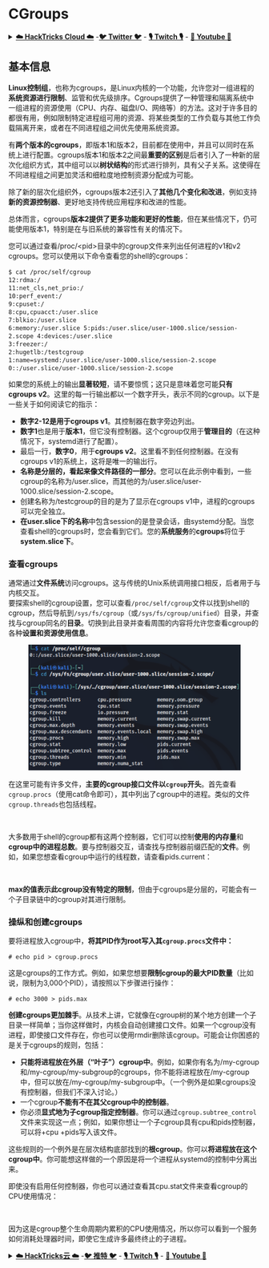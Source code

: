 # CGroups

<details>

<summary><a href="https://cloud.hacktricks.xyz/pentesting-cloud/pentesting-cloud-methodology"><strong>☁️ HackTricks Cloud ☁️</strong></a> -<a href="https://twitter.com/hacktricks_live"><strong>🐦 Twitter 🐦</strong></a> - <a href="https://www.twitch.tv/hacktricks_live/schedule"><strong>🎙️ Twitch 🎙️</strong></a> - <a href="https://www.youtube.com/@hacktricks_LIVE"><strong>🎥 Youtube 🎥</strong></a></summary>

* 你在一个**网络安全公司**工作吗？你想在HackTricks中看到你的**公司广告**吗？或者你想获得**PEASS的最新版本或下载HackTricks的PDF**吗？请查看[**订阅计划**](https://github.com/sponsors/carlospolop)！
* 发现我们的独家[**NFTs**](https://opensea.io/collection/the-peass-family)收藏品[**The PEASS Family**](https://opensea.io/collection/the-peass-family)
* 获得[**官方PEASS和HackTricks周边产品**](https://peass.creator-spring.com)
* **加入**[**💬**](https://emojipedia.org/speech-balloon/) [**Discord群组**](https://discord.gg/hRep4RUj7f)或[**电报群组**](https://t.me/peass)或**关注**我在**Twitter**上的[**🐦**](https://github.com/carlospolop/hacktricks/tree/7af18b62b3bdc423e11444677a6a73d4043511e9/\[https:/emojipedia.org/bird/README.md)[**@carlospolopm**](https://twitter.com/hacktricks\_live)**。**
* **通过向**[**hacktricks repo**](https://github.com/carlospolop/hacktricks) **和**[**hacktricks-cloud repo**](https://github.com/carlospolop/hacktricks-cloud) **提交PR来分享你的黑客技巧。**

</details>

## 基本信息

**Linux控制组**，也称为cgroups，是Linux内核的一个功能，允许您对一组进程的**系统资源进行限制**、监管和优先级排序。Cgroups提供了一种管理和隔离系统中一组进程的资源使用（CPU、内存、磁盘I/O、网络等）的方法。这对于许多目的都很有用，例如限制特定进程组可用的资源、将某些类型的工作负载与其他工作负载隔离开来，或者在不同进程组之间优先使用系统资源。

有**两个版本的cgroups**，即版本1和版本2，目前都在使用中，并且可以同时在系统上进行配置。cgroups版本1和版本2之间最**重要的区别**是后者引入了一种新的层次化组织方式，其中组可以以**树状结构**的形式进行排列，具有父子关系。这使得在不同进程组之间更加灵活和细粒度地控制资源分配成为可能。

除了新的层次化组织外，cgroups版本2还引入了**其他几个变化和改进**，例如支持**新的资源控制器**、更好地支持传统应用程序和改进的性能。

总体而言，cgroups**版本2提供了更多功能和更好的性能**，但在某些情况下，仍可能使用版本1，特别是在与旧系统的兼容性有关的情况下。

您可以通过查看/proc/\<pid>目录中的cgroup文件来列出任何进程的v1和v2 cgroups。您可以使用以下命令查看您的shell的cgroups：
```shell-session
$ cat /proc/self/cgroup
12:rdma:/
11:net_cls,net_prio:/
10:perf_event:/
9:cpuset:/
8:cpu,cpuacct:/user.slice
7:blkio:/user.slice
6:memory:/user.slice 5:pids:/user.slice/user-1000.slice/session-2.scope 4:devices:/user.slice
3:freezer:/
2:hugetlb:/testcgroup
1:name=systemd:/user.slice/user-1000.slice/session-2.scope
0::/user.slice/user-1000.slice/session-2.scope
```
如果您的系统上的输出**显著较短**，请不要惊慌；这只是意味着您可能**只有cgroups v2**。这里的每一行输出都以一个数字开头，表示不同的cgroup。以下是一些关于如何阅读它的指示：

* **数字2-12是用于cgroups v1**。其控制器在数字旁边列出。
* **数字1**也是用于**版本1**，但它没有控制器。这个cgroup仅用于**管理目的**（在这种情况下，systemd进行了配置）。
* 最后一行，**数字0**，用于**cgroups v2**。这里看不到任何控制器。在没有cgroups v1的系统上，这将是唯一的输出行。
* **名称是分层的，看起来像文件路径的一部分**。您可以在此示例中看到，一些cgroup的名称为/user.slice，而其他的为/user.slice/user-1000.slice/session-2.scope。
* 创建名称为/testcgroup的目的是为了显示在cgroups v1中，进程的cgroups可以完全独立。
* **在user.slice下的名称**中包含session的是登录会话，由systemd分配。当您查看shell的cgroups时，您会看到它们。您的**系统服务**的**cgroups**将位于**system.slice下**。

### 查看cgroups

通常通过**文件系统**访问cgroups。这与传统的Unix系统调用接口相反，后者用于与内核交互。\
要探索shell的cgroup设置，您可以查看`/proc/self/cgroup`文件以找到shell的cgroup，然后导航到`/sys/fs/cgroup`（或`/sys/fs/cgroup/unified`）目录，并查找与cgroup同名的**目录**。切换到此目录并查看周围的内容将允许您查看cgroup的各种**设置和资源使用信息**。

<figure><img src="../../../.gitbook/assets/image (10) (2).png" alt=""><figcaption></figcaption></figure>

在这里可能有许多文件，**主要的cgroup接口文件以`cgroup`开头**。首先查看`cgroup.procs`（使用cat命令即可），其中列出了cgroup中的进程。类似的文件`cgroup.threads`也包括线程。

<figure><img src="../../../.gitbook/assets/image (1) (1) (5).png" alt=""><figcaption></figcaption></figure>

大多数用于shell的cgroup都有这两个控制器，它们可以控制**使用的内存量**和**cgroup中的进程总数**。要与控制器交互，请查找与控制器前缀匹配的**文件**。例如，如果您想查看cgroup中运行的线程数，请查看pids.current：

<figure><img src="../../../.gitbook/assets/image (3) (5).png" alt=""><figcaption></figcaption></figure>

**max的值表示此cgroup没有特定的限制**，但由于cgroups是分层的，可能会有一个子目录链中的cgroup对其进行限制。

### 操纵和创建cgroups

要将进程放入cgroup中，**将其PID作为root写入其`cgroup.procs`文件中：**
```shell-session
# echo pid > cgroup.procs
```
这是cgroups的工作方式。例如，如果您想要**限制cgroup的最大PID数量**（比如说，限制为3,000个PID），请按照以下步骤进行操作：
```shell-session
# echo 3000 > pids.max
```
**创建cgroups更加棘手**。从技术上讲，它就像在cgroup树的某个地方创建一个子目录一样简单；当你这样做时，内核会自动创建接口文件。如果一个cgroup没有进程，即使接口文件存在，你也可以使用rmdir删除该cgroup。可能会让你困惑的是关于cgroups的规则，包括：

* **只能将进程放在外层（“叶子”）cgroup中**。例如，如果你有名为/my-cgroup和/my-cgroup/my-subgroup的cgroups，你不能将进程放在/my-cgroup中，但可以放在/my-cgroup/my-subgroup中。（一个例外是如果cgroups没有控制器，但我们不深入讨论。）
* 一个cgroup**不能有不在其父cgroup中的控制器**。
* 你必须**显式地为子cgroup指定控制器**。你可以通过`cgroup.subtree_control`文件来实现这一点；例如，如果你想让一个子cgroup具有cpu和pids控制器，可以将+cpu +pids写入该文件。

这些规则的一个例外是在层次结构底部找到的**根cgroup**。你可以**将进程放在这个cgroup中**。你可能想这样做的一个原因是将一个进程从systemd的控制中分离出来。

即使没有启用任何控制器，你也可以通过查看其cpu.stat文件来查看cgroup的CPU使用情况：

<figure><img src="../../../.gitbook/assets/image (2) (6) (3).png" alt=""><figcaption></figcaption></figure>

因为这是cgroup整个生命周期内累积的CPU使用情况，所以你可以看到一个服务如何消耗处理器时间，即使它生成许多最终终止的子进程。

<details>

<summary><a href="https://cloud.hacktricks.xyz/pentesting-cloud/pentesting-cloud-methodology"><strong>☁️ HackTricks云 ☁️</strong></a> -<a href="https://twitter.com/hacktricks_live"><strong>🐦 推特 🐦</strong></a> - <a href="https://www.twitch.tv/hacktricks_live/schedule"><strong>🎙️ Twitch 🎙️</strong></a> - <a href="https://www.youtube.com/@hacktricks_LIVE"><strong>🎥 Youtube 🎥</strong></a></summary>

* 你在一家**网络安全公司**工作吗？你想在HackTricks中看到你的**公司广告**吗？或者你想获得**PEASS的最新版本或下载PDF格式的HackTricks**吗？请查看[**订阅计划**](https://github.com/sponsors/carlospolop)！
* 发现我们的独家[NFTs](https://opensea.io/collection/the-peass-family)收藏品[**The PEASS Family**](https://opensea.io/collection/the-peass-family)
* 获得[**官方PEASS和HackTricks周边产品**](https://peass.creator-spring.com)
* **加入**[**💬**](https://emojipedia.org/speech-balloon/) [**Discord群组**](https://discord.gg/hRep4RUj7f)或[**电报群组**](https://t.me/peass)，或在**Twitter**上**关注**我[**🐦**](https://github.com/carlospolop/hacktricks/tree/7af18b62b3bdc423e11444677a6a73d4043511e9/\[https:/emojipedia.org/bird/README.md)[**@carlospolopm**](https://twitter.com/hacktricks\_live)**。**
* **通过向**[**hacktricks repo**](https://github.com/carlospolop/hacktricks) **和**[**hacktricks-cloud repo**](https://github.com/carlospolop/hacktricks-cloud) **提交PR来分享你的黑客技巧。**

</details>

